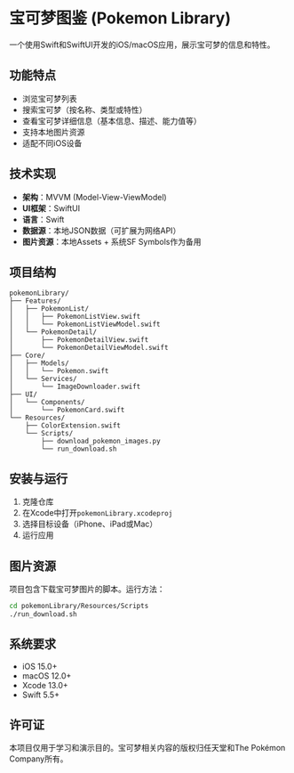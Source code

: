 # 宝可梦图鉴 (Pokemon Library)

一个使用Swift和SwiftUI开发的iOS/macOS应用，展示宝可梦的信息和特性。

## 功能特点

- 浏览宝可梦列表
- 搜索宝可梦（按名称、类型或特性）
- 查看宝可梦详细信息（基本信息、描述、能力值等）
- 支持本地图片资源
- 适配不同iOS设备

## 技术实现

- **架构**：MVVM (Model-View-ViewModel)
- **UI框架**：SwiftUI
- **语言**：Swift
- **数据源**：本地JSON数据（可扩展为网络API）
- **图片资源**：本地Assets + 系统SF Symbols作为备用

## 项目结构

```
pokemonLibrary/
├── Features/
│   ├── PokemonList/
│   │   ├── PokemonListView.swift
│   │   └── PokemonListViewModel.swift
│   └── PokemonDetail/
│       ├── PokemonDetailView.swift
│       └── PokemonDetailViewModel.swift
├── Core/
│   ├── Models/
│   │   └── Pokemon.swift
│   └── Services/
│       └── ImageDownloader.swift
├── UI/
│   └── Components/
│       └── PokemonCard.swift
└── Resources/
    ├── ColorExtension.swift
    └── Scripts/
        ├── download_pokemon_images.py
        └── run_download.sh
```

## 安装与运行

1. 克隆仓库
2. 在Xcode中打开`pokemonLibrary.xcodeproj`
3. 选择目标设备（iPhone、iPad或Mac）
4. 运行应用

## 图片资源

项目包含下载宝可梦图片的脚本。运行方法：

```bash
cd pokemonLibrary/Resources/Scripts
./run_download.sh
```

## 系统要求

- iOS 15.0+
- macOS 12.0+
- Xcode 13.0+
- Swift 5.5+

## 许可证

本项目仅用于学习和演示目的。宝可梦相关内容的版权归任天堂和The Pokémon Company所有。 